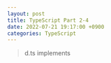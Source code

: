```yaml
---
layout: post
title: TypeScript Part 2-4
date: 2022-07-21 19:17:00 +0900
categories: TypeScript
---
```

> d.ts
> implements
